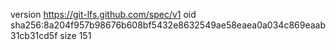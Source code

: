 version https://git-lfs.github.com/spec/v1
oid sha256:8a204f957b98676b608bf5432e8632549ae58eaea0a034c869eaab31cb31cd5f
size 151
